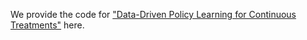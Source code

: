 We provide the code for ["Data-Driven Policy Learning for Continuous Treatments"](https://arxiv.org/abs/2402.02535) here. 
